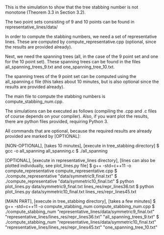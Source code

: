 

This is the simulation to show that the tree stabbing number is not monotone (Theorem 3.3 in Section 3.2).

The two point sets consisting of 9 and 10 points can be found in representative_lines/data/

In order to compute the stabbing numbers, we need a set of representative lines. These are computed by 
compute_representative.cpp (optional, since the results are provided already).

Next, we need the spanning trees (all, in the case of the 9 point set and one for the 10 point set).
These spanning trees can be found in the files all_spanning_trees_9.txt and one_spanning_tree_10.txt.

The spanning trees of the 9 point set can be computed using the all_spanning.c file (this takes about 10 minutes,
but is also optional since the results are provided already).

The main file to compute the stabbing numbers is compute_stabbing_num.cpp.


The simulations can be executed as follows (compiling the .cpp and .c files of course depends on your compiler).
Also, if you want plot the results, there are python files provided, requiring Python 3.

All commands that are optional, because the required results are already provided are marked by [OPTIONAL]:


[NON-OPTIONAL], [takes 10 minutes], [execute in tree_stabbing directory]
$ gcc -o all_spanning all_spanning.c
$ ./all_spanning

[OPTIONAL], [execute in representative_lines directory],
[lines can also be plotted individually, see plot_lines.py file]
$ g++ -std=c++11 -o compute_representative compute_representative.cpp
$ ./compute_representative "data/symmetric9_final.txt"
$ ./compute_representative "data/symmetric10_final.txt"
$ python plot_lines.py data/symmetric9_final.txt lines_res/repr_lines36.txt
$ python plot_lines.py data/symmetric10_final.txt lines_res/repr_lines45.txt

[MAIN PART], [execute in tree_stabbing directory], [takes a few minutes]
$ g++ -std=c++11 -o compute_stabbing_num compute_stabbing_num.cpp
$ ./compute_stabbing_num "representative_lines/data/symmetric9_final.txt" "representative_lines/lines_res/repr_lines36.txt" "all_spanning_trees_9.txt"
$ ./compute_stabbing_num "representative_lines/data/symmetric10_final.txt" "representative_lines/lines_res/repr_lines45.txt" "one_spanning_tree_10.txt"


